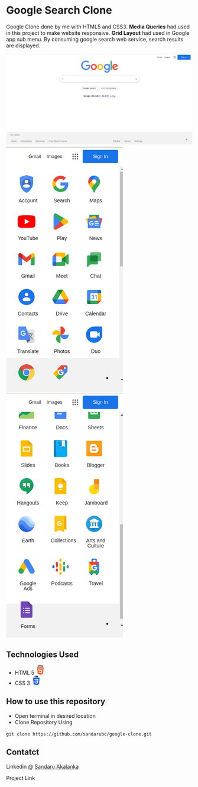 # Google Search Clone

Google Clone done by me with HTML5 and CSS3. **Media Queries** had used in this project to make website responsive. **Grid Layout** had used in Google app sub menu. By consuming google search web service, search results are displayed.

![img](image/Screenshot-1.png)
![img](/image/screen-2.png)
![img](/image/screen-3.png)


## Technologies Used

- HTML 5 <img src="image/HTML.png" width=25px>
- CSS 3 <img src="image/CSS.png" width=25px>



## How to use this repository

- Open terminal in desired location
- Clone Repository Using

`git clone https://github.com/sandarubc/google-clone.git`


## Contatct

Linkedin @ [Sandaru Akalanka](https://www.linkedin.com/in/sandaru-akalanka-464776188/)

Project Link